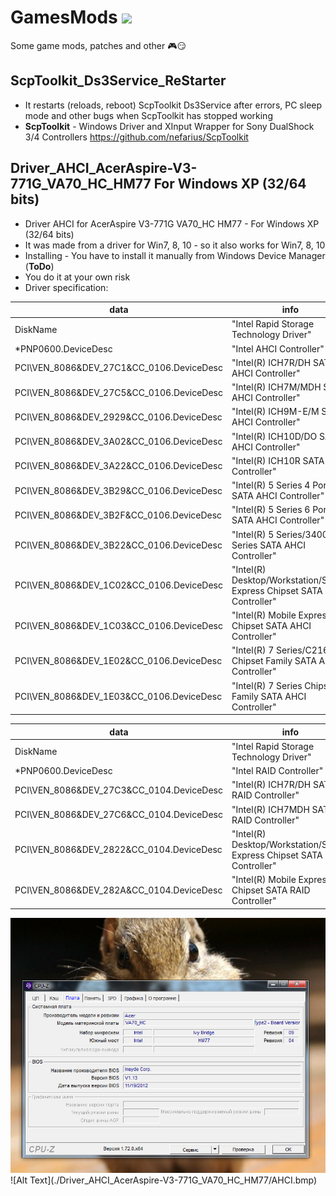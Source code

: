 # GamesMods <img src=https://github.githubassets.com/images/icons/emoji/unicode/1f3ae.png width="50px" style="margin-top:-50px">
Some game mods, patches and other :video_game::smirk:

## ScpToolkit_Ds3Service_ReStarter
- It restarts (reloads, reboot) ScpToolkit Ds3Service after errors, PC sleep mode and other bugs when ScpToolkit has stopped working
- __ScpToolkit__ - Windows Driver and XInput Wrapper for Sony DualShock 3/4 Controllers https://github.com/nefarius/ScpToolkit


## Driver_AHCI_AcerAspire-V3-771G_VA70_HC_HM77 For Windows XP (32/64 bits)  
- Driver AHCI for AcerAspire V3-771G VA70_HC HM77 - For Windows XP (32/64 bits)  
- It was made from a driver for Win7, 8, 10 - so it also works for Win7, 8, 10
- Installing - You have to install it manually from Windows Device Manager (__ToDo__)
- You do it at your own risk
- Driver specification:

| data | info |  
| --- | --- |  
|DiskName                                    | "Intel Rapid Storage Technology Driver"|  
|*PNP0600.DeviceDesc                         | "Intel AHCI Controller"|
|PCI\VEN_8086&DEV_27C1&CC_0106.DeviceDesc    | "Intel(R) ICH7R/DH SATA AHCI Controller"|
|PCI\VEN_8086&DEV_27C5&CC_0106.DeviceDesc    | "Intel(R) ICH7M/MDH SATA AHCI Controller"|
|PCI\VEN_8086&DEV_2929&CC_0106.DeviceDesc    | "Intel(R) ICH9M-E/M SATA AHCI Controller"|
|PCI\VEN_8086&DEV_3A02&CC_0106.DeviceDesc    | "Intel(R) ICH10D/DO SATA AHCI Controller"|
|PCI\VEN_8086&DEV_3A22&CC_0106.DeviceDesc    | "Intel(R) ICH10R SATA AHCI Controller"|
|PCI\VEN_8086&DEV_3B29&CC_0106.DeviceDesc    | "Intel(R) 5 Series 4 Port SATA AHCI Controller"|
|PCI\VEN_8086&DEV_3B2F&CC_0106.DeviceDesc    | "Intel(R) 5 Series 6 Port SATA AHCI Controller"|
|PCI\VEN_8086&DEV_3B22&CC_0106.DeviceDesc    | "Intel(R) 5 Series/3400 Series SATA AHCI Controller"|
|PCI\VEN_8086&DEV_1C02&CC_0106.DeviceDesc    | "Intel(R) Desktop/Workstation/Server Express Chipset SATA AHCI Controller"|
|PCI\VEN_8086&DEV_1C03&CC_0106.DeviceDesc    | "Intel(R) Mobile Express Chipset SATA AHCI Controller"|
|PCI\VEN_8086&DEV_1E02&CC_0106.DeviceDesc    | "Intel(R) 7 Series/C216 Chipset Family SATA AHCI Controller"|
|PCI\VEN_8086&DEV_1E03&CC_0106.DeviceDesc    | "Intel(R) 7 Series Chipset Family SATA AHCI Controller"|

| data | info |  
| --- | --- |  
|DiskName                                    | "Intel Rapid Storage Technology Driver"|
|*PNP0600.DeviceDesc                         | "Intel RAID Controller"|
|PCI\VEN_8086&DEV_27C3&CC_0104.DeviceDesc    | "Intel(R) ICH7R/DH SATA RAID Controller"|
|PCI\VEN_8086&DEV_27C6&CC_0104.DeviceDesc    | "Intel(R) ICH7MDH SATA RAID Controller"|
|PCI\VEN_8086&DEV_2822&CC_0104.DeviceDesc    | "Intel(R) Desktop/Workstation/Server Express Chipset SATA RAID Controller"|
|PCI\VEN_8086&DEV_282A&CC_0104.DeviceDesc    | "Intel(R) Mobile Express Chipset SATA RAID Controller"|

<img src=Driver_AHCI_AcerAspire-V3-771G_VA70_HC_HM77/AcerAspire-V3-771G.png>
![Alt Text](./Driver_AHCI_AcerAspire-V3-771G_VA70_HC_HM77/AHCI.bmp)